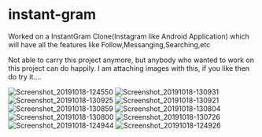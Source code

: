 # instant-gram
Worked on a InstantGram Clone(Instagram like Android Application) which will have all the features like Follow,Messanging,Searching,etc

Not able to carry this project anymore, but anybody who wanted to work on this project can do happily.
I am attaching images with this, if you like then do try it....

![Screenshot_20191018-124550](https://user-images.githubusercontent.com/26492582/67109652-a2f53480-f1ee-11e9-896f-d78a7397e9c5.png)
![Screenshot_20191018-130931](https://user-images.githubusercontent.com/26492582/67109758-d33cd300-f1ee-11e9-8c7c-ab12cd110f22.png)
![Screenshot_20191018-130925](https://user-images.githubusercontent.com/26492582/67109760-d3d56980-f1ee-11e9-89ff-d84430a1418f.png)
![Screenshot_20191018-130921](https://user-images.githubusercontent.com/26492582/67109763-d3d56980-f1ee-11e9-96e8-2cd8c0f7ffa6.png)
![Screenshot_20191018-130859](https://user-images.githubusercontent.com/26492582/67109765-d3d56980-f1ee-11e9-98f8-039837d4cb73.png)
![Screenshot_20191018-130804](https://user-images.githubusercontent.com/26492582/67109766-d46e0000-f1ee-11e9-9d46-7f9c54b389c2.png)
![Screenshot_20191018-130800](https://user-images.githubusercontent.com/26492582/67109767-d46e0000-f1ee-11e9-85c7-83924d02eebe.png)
![Screenshot_20191018-130726](https://user-images.githubusercontent.com/26492582/67109768-d5069680-f1ee-11e9-8cc0-7c883008b9eb.png)
![Screenshot_20191018-124944](https://user-images.githubusercontent.com/26492582/67109769-d5069680-f1ee-11e9-9a00-8d8491944f4a.png)
![Screenshot_20191018-124926](https://user-images.githubusercontent.com/26492582/67109770-d59f2d00-f1ee-11e9-8225-5e130b0608f0.png)









